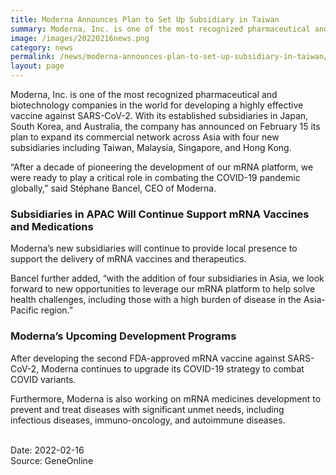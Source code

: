 ```yaml
---
title: Moderna Announces Plan to Set Up Subsidiary in Taiwan
summary: Moderna, Inc. is one of the most recognized pharmaceutical and biotechnology companies in the world for developing a highly effective vaccine against SARS-CoV-2.
image: /images/20220216news.png
category: news
permalink: /news/moderna-announces-plan-to-set-up-subsidiary-in-taiwan/
layout: page
---
```


Moderna, Inc. is one of the most recognized pharmaceutical and biotechnology companies in the world for developing a highly effective vaccine against SARS-CoV-2. With its established subsidiaries in Japan, South Korea, and Australia, the company has announced on February 15 its plan to expand its commercial network across Asia with four new subsidiaries including Taiwan, Malaysia, Singapore, and Hong Kong.

“After a decade of pioneering the development of our mRNA platform, we were ready to play a critical role in combating the COVID-19 pandemic globally,” said Stéphane Bancel, CEO of Moderna. 

### Subsidiaries in APAC Will Continue Support mRNA Vaccines and Medications

Moderna’s new subsidiaries will continue to provide local presence to support the delivery of mRNA vaccines and therapeutics.

Bancel further added, “with the addition of four subsidiaries in Asia, we look forward to new opportunities to leverage our mRNA platform to help solve health challenges, including those with a high burden of disease in the Asia-Pacific region.”

### Moderna’s Upcoming Development Programs
 
After developing the second FDA-approved mRNA vaccine against SARS-CoV-2, Moderna continues to upgrade its COVID-19 strategy to combat COVID variants. 

Furthermore, Moderna is also working on mRNA medicines development to prevent and treat diseases with significant unmet needs, including infectious diseases, immuno-oncology, and autoimmune diseases.

<br/>
Date: 2022-02-16
<br/>
Source: GeneOnline
